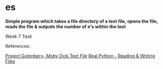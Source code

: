 # es

**Simple program which takes a file directory of a text file, opens the file, reads the file & outputs the number of e's within the text**

*Week 7 Task*

References:

[Project Gutenbery- Moby Dick Text File](https://www.gutenberg.org/files/2701/old/moby10b.txt)
[Real Python - Reading & Writing Files](https://realpython.com/read-write-files-python/)
